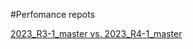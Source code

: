 #Perfomance repots

[2023_R3-1_master vs. 2023_R4-1_master](./2023_R3-1_master_vs_2023_R4-1_master.html)